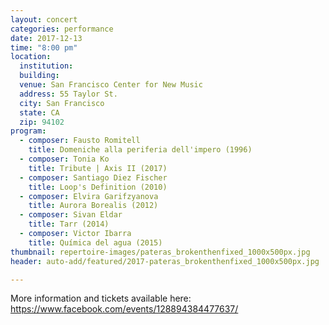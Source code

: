 ```yaml
---
layout: concert
categories: performance
date: 2017-12-13
time: "8:00 pm"
location:
  institution:
  building:
  venue: San Francisco Center for New Music
  address: 55 Taylor St.
  city: San Francisco
  state: CA
  zip: 94102
program:
  - composer: Fausto Romitell
    title: Domeniche alla periferia dell'impero (1996)
  - composer: Tonia Ko
    title: Tribute | Axis II (2017)
  - composer: Santiago Diez Fischer
    title: Loop's Definition (2010)
  - composer: Elvira Garifzyanova
    title: Aurora Borealis (2012)
  - composer: Sivan Eldar
    title: Tarr (2014)
  - composer: Victor Ibarra
    title: Química del agua (2015)
thumbnail: repertoire-images/pateras_brokenthenfixed_1000x500px.jpg
header: auto-add/featured/2017-pateras_brokenthenfixed_1000x500px.jpg

---
```


More information and tickets available here: <a href="https://www.facebook.com/events/128894384477637/" target="blank">https://www.facebook.com/events/128894384477637/ </a>

<!-- should we have a separate field for ticket sales and time -->
